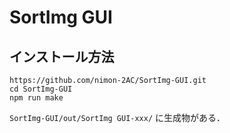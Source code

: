 # SortImg GUI

## インストール方法

```shell
https://github.com/nimon-2AC/SortImg-GUI.git
cd SortImg-GUI
npm run make
```

`SortImg-GUI/out/SortImg GUI-xxx/` に生成物がある．
